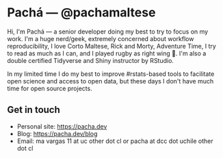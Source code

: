 # Pachá — @pachamaltese

Hi, I'm Pachá — a senior developer doing my best to try to focus on my work. I'm a huge nerd/geek, extremely concerned about workflow reproducibility, I love Corto Maltese, Rick and Morty, Adventure Time, I try to read as much as I can, and I played rugby as right wing 🏉. I'm also a double certified Tidyverse and Shiny instructor by RStudio.

In my limited time I do my best to improve #rstats-based tools to facilitate open science and access to open data, but these days I don't have much time for open source projects.

## Get in touch

- Personal site: https://pacha.dev
- Blog: https://pacha.dev/blog
- Email: ma vargas 11 at uc other dot cl or pacha at dcc dot uchile other dot cl
